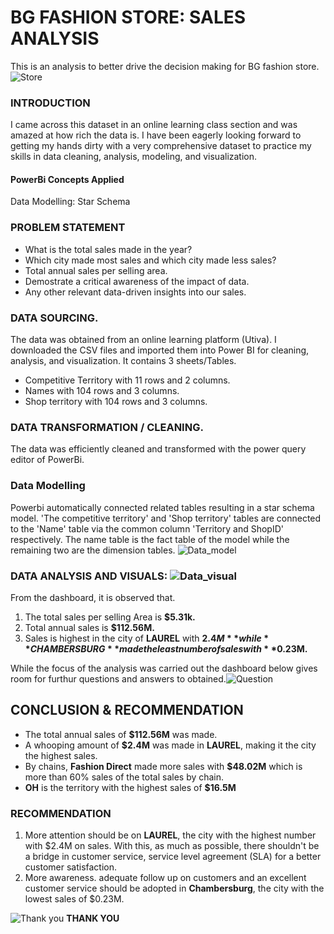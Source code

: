 # BG FASHION STORE: SALES ANALYSIS
This is an analysis to better drive the decision making for BG fashion store.
![Store](https://github.com/Kioyar/BG-FASHION-STORE-ANALYSIS/assets/106233340/63d39cf3-26a1-40fb-9598-369c7943a913)

### INTRODUCTION
I came across this dataset in an online learning class section and was amazed at how rich the data is. I have been eagerly looking forward to getting my hands dirty with a very comprehensive dataset to practice my skills in data cleaning, analysis, modeling, and visualization.

#### PowerBi Concepts Applied
Data Modelling: Star Schema

### PROBLEM STATEMENT
- What is the total sales made in the year?
- Which city made most sales and which city made less sales?
- Total annual sales per selling area.
- Demostrate a critical awareness of the impact of data.
- Any other relevant data-driven insights into our sales.

### DATA SOURCING.
The data was obtained from an online learning platform (Utiva). I downloaded the CSV files and imported them into Power BI for cleaning, analysis, and visualization.
It contains 3 sheets/Tables.
- Competitive Territory with 11 rows and 2 columns.
- Names with 104 rows and 3 columns.
- Shop territory with 104 rows and 3 columns.

### DATA TRANSFORMATION / CLEANING.
The data was efficiently cleaned and transformed with the power query editor of PowerBi.

### Data Modelling

Powerbi automatically connected related tables resulting in a star schema model. 'The competitive territory' and 'Shop territory' tables are connected to the 'Name' table via the common column 'Territory and ShopID' respectively.
The name table is the fact table of the model while the remaining two are the dimension tables.
![Data_model](https://github.com/Kioyar/BG-FASHION-STORE-ANALYSIS/assets/106233340/6494cb16-e4fb-44b3-ad68-406419f80e9e)

### DATA ANALYSIS AND VISUALS: ![Data_visual](https://github.com/Kioyar/BG-FASHION-STORE-ANALYSIS/assets/106233340/6f8c8caf-e87d-4f7e-bb1f-5b6ae2550a23)
From the dashboard, it is observed that.
1. The total sales per selling Area is **$5.31k.**
2. Total annual sales is **$112.56M.**
3. Sales is highest in the city of **LAUREL** with **$2.4M** while **CHAMBERSBURG** made the least number of sales with **$0.23M.**

While the focus of the analysis was carried out the dashboard below gives room for furthur questions and answers to obtained.![Question](https://github.com/Kioyar/BG-FASHION-STORE-ANALYSIS/assets/106233340/58fb110b-060f-4f43-8278-f16b83e4805b)
## CONCLUSION & RECOMMENDATION
- The total annual sales of **$112.56M** was made.
- A whooping amount of **$2.4M** was made in **LAUREL**, making it the city the highest sales.
- By chains, **Fashion Direct** made more sales with **$48.02M** which is more than 60% sales of the total sales by chain.
- **OH** is the territory with the highest sales of **$16.5M**

### RECOMMENDATION
1. More attention should be on **LAUREL**, the city with the highest number with $2.4M on sales. With this, as much as possible, there shouldn't be a bridge in customer service, service level agreement (SLA) for a better customer satisfaction.
2. More awareness. adequate follow up on customers and an excellent customer service should be adopted in **Chambersburg**, the city with the lowest sales of $0.23M.

![Thank you](https://github.com/Kioyar/BG-FASHION-STORE-ANALYSIS/assets/106233340/fbe8bed9-0d56-4768-8b9c-ad48ef6f8517)
**THANK YOU**
